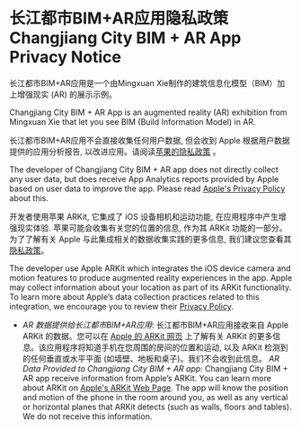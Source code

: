 # 长江都市BIM+AR应用隐私政策 Changjiang City BIM + AR App Privacy Notice

长江都市BIM+AR应用是一个由Mingxuan Xie制作的建筑信息化模型（BIM）加上增强现实 (AR) 的展示示例。

Changjiang City BIM + AR App is an augmented reality (AR) exhibition from Mingxuan Xie that let you see BIM (Build Information Model) in AR. 

长江都市BIM+AR应用不会直接收集任何用户数据, 但会收到 Apple 根据用户数据提供的应用分析报告, 以改进应用。请阅读[苹果的隐私政策](https://www.apple.com/legal/privacy/en-ww/) 。

The developer of Changjiang City BIM + AR app does not directly collect any user data, but does receive App Analytics reports provided by Apple based on user data to improve the app. Please read [Apple's Privacy Policy](https://www.apple.com/legal/privacy/en-ww/) about this. 

开发者使用苹果 ARKit, 它集成了 iOS 设备相机和运动功能, 在应用程序中产生增强现实体验. 苹果可能会收集有关您的位置的信息, 作为其 ARKit 功能的一部分。为了了解有关 Apple 与此集成相关的数据收集实践的更多信息, 我们建议您查看其 [隐私政策](http://www.apple.com/legal/privacy/en-ww/)。

The developer use Apple ARKit which integrates the iOS device camera and motion features to produce augmented reality experiences in the app. Apple may collect information about your location as part of its ARKit functionality. To learn more about Apple’s data collection practices related to this integration, we encourage you to review their [Privacy Policy](https://www.apple.com/legal/privacy/en-ww/). 

- *AR 数据提供给长江都市BIM+AR应用*: 长江都市BIM+AR应用接收来自 Apple ARKit 的数据。您可以在 [Apple 的 ARKit 网页](http://developer.apple.com/arkit/) 上了解有关 ARKit 的更多信息。该应用程序将知道手机在您周围的房间的位置和运动, 以及 ARKit 检测到的任何垂直或水平平面 (如墙壁、地板和桌子)。我们不会收到此信息。
*AR Data Provided to Changjiang City BIM + AR app*: Changjiang City BIM + AR app receive information from Apple’s ARKit. You can learn more about ARKit on [Apple's ARKit Web Page](https://developer.apple.com/arkit/).  The app will know the position and motion of the phone in the room around you, as well as any vertical or horizontal planes that ARKit detects (such as walls, floors and tables). We do not receive this information.
